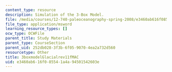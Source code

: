 ```yaml
---
content_type: resource
description: Simulation of the 3-Box Model.
file: /media/courses/12-740-paleoceanography-spring-2008/e3460ab616f085541a4a94501542603e_3boxmodelGlacialrev11fMAC.xls
file_type: application/msword
learning_resource_types: []
ocw_type: OCWFile
parent_title: Study Materials
parent_type: CourseSection
parent_uid: 252db028-3f3b-6f05-9070-4ea2a732d560
resourcetype: Other
title: 3boxmodelGlacialrev11fMAC
uid: e3460ab6-16f0-8554-1a4a-94501542603e
---
```

